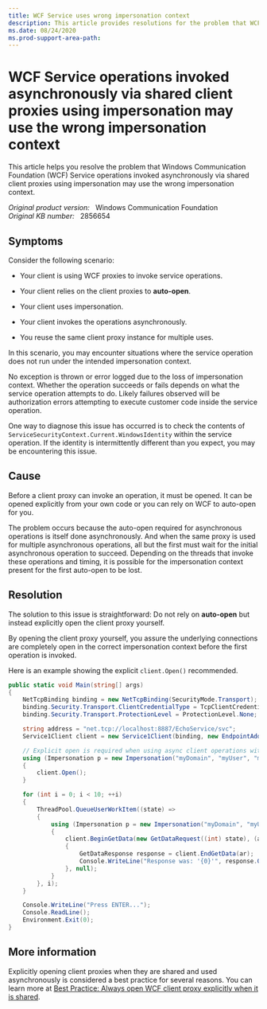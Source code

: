 ```yaml
---
title: WCF Service uses wrong impersonation context
description: This article provides resolutions for the problem that WCF Service operations invoked asynchronously via shared client proxies using impersonation may use the wrong impersonation context.
ms.date: 08/24/2020
ms.prod-support-area-path: 
---
```

# WCF Service operations invoked asynchronously via shared client proxies using impersonation may use the wrong impersonation context

This article helps you resolve the problem that Windows Communication Foundation (WCF) Service operations invoked asynchronously via shared client proxies using impersonation may use the wrong impersonation context.

_Original product version:_ &nbsp; Windows Communication Foundation  
_Original KB number:_ &nbsp; 2856654

## Symptoms

Consider the following scenario:

- Your client is using WCF proxies to invoke service operations.

- Your client relies on the client proxies to **auto-open**.

- Your client uses impersonation.

- Your client invokes the operations asynchronously.

- You reuse the same client proxy instance for multiple uses.

In this scenario, you may encounter situations where the service operation does not run under the intended impersonation context.

No exception is thrown or error logged due to the loss of impersonation context. Whether the operation succeeds or fails depends on what the service operation attempts to do. Likely failures observed will be authorization errors attempting to execute customer code inside the service operation.

One way to diagnose this issue has occurred is to check the contents of `ServiceSecurityContext.Current.WindowsIdentity` within the service operation. If the identity is intermittently different than you expect, you may be encountering this issue.

## Cause

Before a client proxy can invoke an operation, it must be opened. It can be opened explicitly from your own code or you can rely on WCF to auto-open for you.

The problem occurs because the auto-open required for asynchronous operations is itself done asynchronously. And when the same proxy is used for multiple asynchronous operations, all but the first must wait for the initial asynchronous operation to succeed. Depending on the threads that invoke these operations and timing, it is possible for the impersonation context present for the first auto-open to be lost.

## Resolution

The solution to this issue is straightforward: Do not rely on **auto-open** but instead explicitly open the client proxy yourself.

By opening the client proxy yourself, you assure the underlying connections are completely open in the correct impersonation context before the first operation is invoked.

Here is an example showing the explicit `client.Open()` recommended.

```csharp
public static void Main(string[] args)
{
    NetTcpBinding binding = new NetTcpBinding(SecurityMode.Transport);
    binding.Security.Transport.ClientCredentialType = TcpClientCredentialType.Windows;
    binding.Security.Transport.ProtectionLevel = ProtectionLevel.None;

    string address = "net.tcp://localhost:8887/EchoService/svc";
    Service1Client client = new Service1Client(binding, new EndpointAddress(address));

    // Explicit open is required when using async client operations with impersonation
    using (Impersonation p = new Impersonation("myDomain", "myUser", "myPassword"))
    {
        client.Open();
    }

    for (int i = 0; i < 10; ++i)
    {
        ThreadPool.QueueUserWorkItem((state) =>
        {
            using (Impersonation p = new Impersonation("myDomain", "myUser", "myPassword"))
            {
                client.BeginGetData(new GetDataRequest((int) state), (ar) =>
                {
                    GetDataResponse response = client.EndGetData(ar);
                    Console.WriteLine("Response was: '{0}'", response.GetDataResult);
                }, null);
            }
        }, i);
    }

    Console.WriteLine("Press ENTER...");
    Console.ReadLine();
    Environment.Exit(0);
}
```

## More information

Explicitly opening client proxies when they are shared and used asynchronously is considered a best practice for several reasons. You can learn more at [Best Practice: Always open WCF client proxy explicitly when it is shared](/archive/blogs/wenlong/best-practice-always-open-wcf-client-proxy-explicitly-when-it-is-shared).
